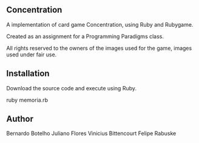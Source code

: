Concentration
-------

A implementation of card game Concentration, using Ruby and Rubygame.

Created as an assignment for a Programming Paradigms class.

All rights reserved to the owners of the images used for the game, images used under fair use.

Installation
-------

Download the source code and execute using Ruby.

ruby memoria.rb

Author
-------

Bernardo Botelho
Juliano Flores
Vinicius Bittencourt
Felipe Rabuske
